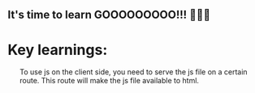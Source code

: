 ## It's time to learn GOOOOOOOOO!!! 🏃‍♂️‍➡️

<h1>Key learnings:</h1>
<ul>To use js on the client side, you need to serve the js file on a certain route. This route will make the js file available to html.</ul>

